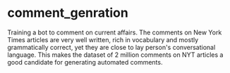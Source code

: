 # comment_genration
Training a bot to comment on current affairs. The comments on New York Times articles are very well written, rich in vocabulary and mostly grammatically correct, yet they are close to lay person's conversational language. This makes the dataset of 2 million comments on NYT articles a good candidate for generating automated comments. 
